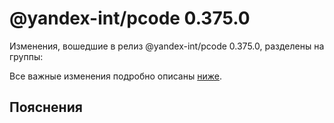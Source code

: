 # @yandex-int/pcode 0.375.0

<!-- ЧЕЛОВЕЧЕСКОЕ ВСТУПЛЕНИЕ -->

Изменения, вошедшие в релиз @yandex-int/pcode 0.375.0, разделены на группы:

Все важные изменения подробно описаны [ниже](#Пояснения).

## Пояснения

